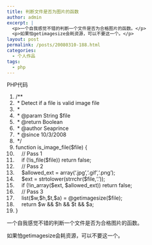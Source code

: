 ```yaml
---
title: 判断文件是否为图片的函数
author: admin
excerpt: |
  <p>一个自我感觉不错的判断一个文件是否为合格图片的函数。</p>
  <p>如果怕getimagesize会耗资源，可以不要这一个。</p>
layout: post
permalink: /posts/20080310-188.html
categories:
  - 个人作品
tags:
  - php
---
```

<div class="codeText">
  <div class="codeHead">
    PHP代码
  </div>
  
  <ol class="dp-c">
    <li class="alt">
      <span><span class="comment">/** </span>&nbsp;</span>
    </li>
    <li class="">
      <span><span class="comment">&nbsp;*&nbsp;Detect&nbsp;if&nbsp;a&nbsp;file&nbsp;is&nbsp;valid&nbsp;image&nbsp;file </span>&nbsp;</span>
    </li>
    <li class="alt">
      <span><span class="comment">&nbsp;* </span>&nbsp;</span>
    </li>
    <li class="">
      <span><span class="comment">&nbsp;*&nbsp;@param&nbsp;String&nbsp;$file </span>&nbsp;</span>
    </li>
    <li class="alt">
      <span><span class="comment">&nbsp;*&nbsp;@return&nbsp;Boolean </span>&nbsp;</span>
    </li>
    <li class="">
      <span><span class="comment">&nbsp;*&nbsp;@author&nbsp;Seaprince </span>&nbsp;</span>
    </li>
    <li class="alt">
      <span><span class="comment">&nbsp;*&nbsp;@since&nbsp;10/3/2008 </span>&nbsp;</span>
    </li>
    <li class="">
      <span><span class="comment">&nbsp;*/</span><span>&nbsp;&nbsp;</span></span>
    </li>
    <li class="alt">
      <span class="keyword">function</span><span>&nbsp;is_image_file(</span><span class="vars">$file</span><span>)&nbsp;{ &nbsp;&nbsp;</span>
    </li>
    <li class="">
      <span>&nbsp;&nbsp;&nbsp;&nbsp;</span><span class="comment">//&nbsp;Pass&nbsp;1 </span><span>&nbsp;&nbsp;</span>
    </li>
    <li class="alt">
      <span>&nbsp;&nbsp;&nbsp;&nbsp;</span><span class="keyword">if</span><span>&nbsp;(!</span><span class="func">is_file</span><span>(</span><span class="vars">$file</span><span>))&nbsp;</span><span class="keyword">return</span><span>&nbsp;false; &nbsp;&nbsp;</span>
    </li>
    <li class="">
      <span>&nbsp;&nbsp;&nbsp;&nbsp;</span><span class="comment">//&nbsp;Pass&nbsp;2 </span><span>&nbsp;&nbsp;</span>
    </li>
    <li class="alt">
      <span>&nbsp;&nbsp;&nbsp;&nbsp;</span><span class="vars">$allowed_ext</span><span>&nbsp;=&nbsp;</span><span class="keyword">array</span><span>(</span><span class="string">&#8216;.jpg&#8217;</span><span>,</span><span class="string">&#8216;.gif&#8217;</span><span>,</span><span class="string">&#8216;.png&#8217;</span><span>); &nbsp;&nbsp;</span>
    </li>
    <li class="">
      <span>&nbsp;&nbsp;&nbsp;&nbsp;</span><span class="vars">$ext</span><span>&nbsp;=&nbsp;</span><span class="func">strtolower</span><span>(</span><span class="func">strrchr</span><span>(</span><span class="vars">$file</span><span>,</span><span class="string">&#8216;.&#8217;</span><span>)); &nbsp;&nbsp;</span>
    </li>
    <li class="alt">
      <span>&nbsp;&nbsp;&nbsp;&nbsp;</span><span class="keyword">if</span><span>&nbsp;(!in_array(</span><span class="vars">$ext</span><span>,&nbsp;</span><span class="vars">$allowed_ext</span><span>))&nbsp;</span><span class="keyword">return</span><span>&nbsp;false; &nbsp;&nbsp;</span>
    </li>
    <li class="">
      <span>&nbsp;&nbsp;&nbsp;&nbsp;</span><span class="comment">//&nbsp;Pass&nbsp;3 </span><span>&nbsp;&nbsp;</span>
    </li>
    <li class="alt">
      <span>&nbsp;&nbsp;&nbsp;&nbsp;list(</span><span class="vars">$w</span><span>,</span><span class="vars">$h</span><span>,</span><span class="vars">$t</span><span>,</span><span class="vars">$a</span><span>)&nbsp;=&nbsp;@</span><span class="func">getimagesize</span><span>(</span><span class="vars">$file</span><span>); &nbsp;&nbsp;</span>
    </li>
    <li class="">
      <span>&nbsp;&nbsp;&nbsp;&nbsp;</span><span class="keyword">return</span><span>&nbsp;</span><span class="vars">$w</span><span>&nbsp;&&&nbsp;</span><span class="vars">$h</span><span>&nbsp;&&&nbsp;</span><span class="vars">$t</span><span>&nbsp;&&&nbsp;</span><span class="vars">$a</span><span>; &nbsp;&nbsp;</span>
    </li>
    <li class="alt">
      <span>}&nbsp;&nbsp;</span>
    </li>
  </ol>
</div>

一个自我感觉不错的判断一个文件是否为合格图片的函数。

如果怕getimagesize会耗资源，可以不要这一个。